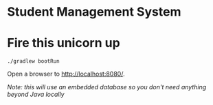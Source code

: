# Student Management System

# Fire this unicorn up

    ./gradlew bootRun

Open a browser to [http://localhost:8080/](http://localhost:8080/).

_Note: this will use an embedded database so you don't need anything beyond Java locally_